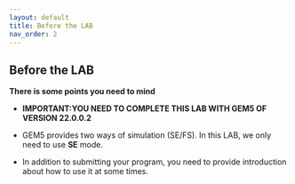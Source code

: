 ```yaml
---
layout: default
title: Before the LAB
nav_order: 2
---
```


## Before the LAB

**There is some points you need to mind**

- **IMPORTANT:YOU NEED TO COMPLETE THIS LAB WITH GEM5 OF VERSION 22.0.0.2**

- GEM5 provides two ways of simulation (SE/FS). In this LAB, we only need to use **SE** mode.

- In addition to submitting your program, you need to provide introduction about how to use it at some times.
